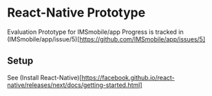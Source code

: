 # React-Native Prototype

Evaluation Prototype for IMSmobile/app
Progress is tracked in (IMSmobile/app/issue/5)[https://github.com/IMSmobile/app/issues/5]

## Setup
See (Install React-Native)[https://facebook.github.io/react-native/releases/next/docs/getting-started.html]

